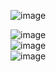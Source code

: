 ![image](https://github.com/user-attachments/assets/ee523fad-6e8c-457e-bea8-f1c6f7272ac8)

![image](https://github.com/user-attachments/assets/d8b1e9a9-7caf-4e29-b8dd-6584fb1f3460)
<br>
![image](https://github.com/user-attachments/assets/d8466bb5-259a-4b25-b781-c2df3568c1d3)
<br>
![image](https://github.com/user-attachments/assets/8a5ba8a3-fad9-4087-99f7-f2e4341e1e0a)

